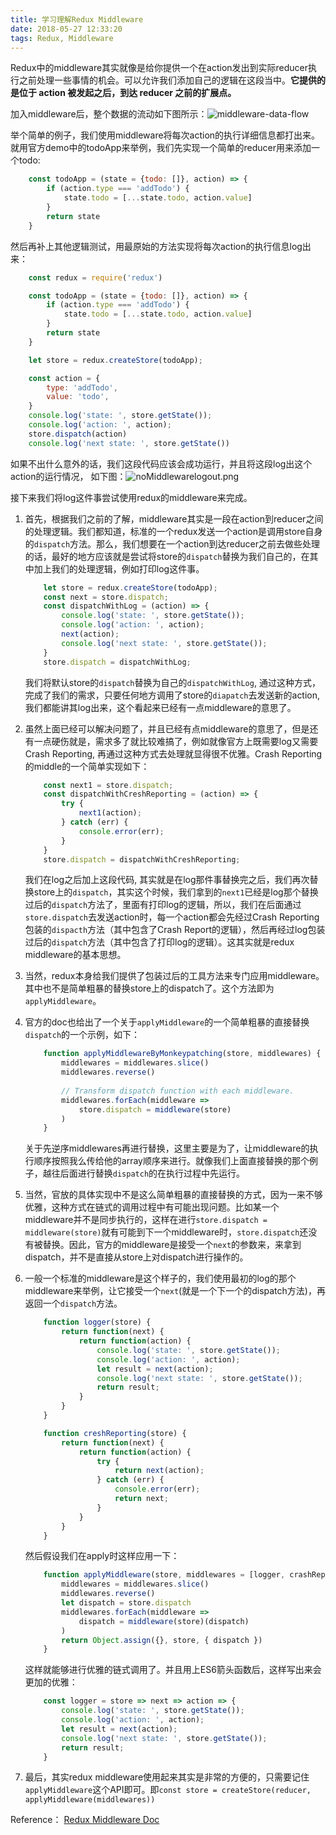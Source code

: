 ```yaml
---
title: 学习理解Redux Middleware
date: 2018-05-27 12:33:20
tags: Redux, Middleware
---
```


Redux中的middleware其实就像是给你提供一个在action发出到实际reducer执行之前处理一些事情的机会。可以允许我们添加自己的逻辑在这段当中。<b>它提供的是位于 action 被发起之后，到达 reducer 之前的扩展点。</b>

加入middleware后，整个数据的流动如下图所示：![middleware-data-flow](/images/reduxMiddleware/reduxmiddleware.png)

举个简单的例子，我们使用middleware将每次action的执行详细信息都打出来。就用官方demo中的todoApp来举例，我们先实现一个简单的reducer用来添加一个todo:
``` javascript
    const todoApp = (state = {todo: []}, action) => {
        if (action.type === 'addTodo') {
            state.todo = [...state.todo, action.value]
        }
        return state
    }
```
然后再补上其他逻辑测试，用最原始的方法实现将每次action的执行信息log出来：
``` javascript
    const redux = require('redux')

    const todoApp = (state = {todo: []}, action) => {
        if (action.type === 'addTodo') {
            state.todo = [...state.todo, action.value]
        }
        return state
    }

    let store = redux.createStore(todoApp);

    const action = {
        type: 'addTodo',
        value: 'todo',
    }
    console.log('state: ', store.getState());
    console.log('action: ', action);
    store.dispatch(action)
    console.log('next state: ', store.getState())
```
如果不出什么意外的话，我们这段代码应该会成功运行，并且将这段log出这个action的运行情况， 如下图：![noMiddlewarelogout.png](/images/reduxMiddleware/noMiddlewarelogout.png)

接下来我们将log这件事尝试使用redux的middleware来完成。

1. 首先，根据我们之前的了解，middleware其实是一段在action到reducer之间的处理逻辑。我们都知道，标准的一个redux发送一个action是调用store自身的`dispatch`方法。那么，我们想要在一个action到达reducer之前去做些处理的话，最好的地方应该就是尝试将store的`dispatch`替换为我们自己的，在其中加上我们的处理逻辑，例如打印log这件事。
    ``` javascript
        let store = redux.createStore(todoApp);
        const next = store.dispatch;
        const dispatchWithLog = (action) => {
            console.log('state: ', store.getState());
            console.log('action: ', action);
            next(action);
            console.log('next state: ', store.getState());
        }
        store.dispatch = dispatchWithLog;
    ```
    我们将默认store的`dispatch`替换为自己的`dispatchWithLog`, 通过这种方式，完成了我们的需求，只要任何地方调用了store的`diapatch`去发送新的action, 我们都能讲其log出来，这个看起来已经有一点middleware的意思了。

2. 虽然上面已经可以解决问题了，并且已经有点middleware的意思了，但是还有一点硬伤就是，需求多了就比较难搞了，例如就像官方上既需要log又需要Crash Reporting, 再通过这种方式去处理就显得很不优雅。Crash Reporting的middle的一个简单实现如下：
    ``` javascript
        const next1 = store.dispatch;
        const dispatchWithCreshReporting = (action) => {
            try {
                next1(action);
            } catch (err) {
                console.error(err);
            }
        }
        store.dispatch = dispatchWithCreshReporting;
    ```
    我们在log之后加上这段代码, 其实就是在log那件事替换完之后，我们再次替换store上的`dispatch`，其实这个时候，我们拿到的`next1`已经是log那个替换过后的`dispatch`方法了，里面有打印log的逻辑，所以，我们在后面通过`store.dispatch`去发送action时，每一个action都会先经过Crash Reporting包装的`dispacth`方法（其中包含了Crash Report的逻辑），然后再经过log包装过后的`dispatch`方法（其中包含了打印log的逻辑）。这其实就是redux middleware的基本思想。

3. 当然，redux本身给我们提供了包装过后的工具方法来专门应用middleware。其中也不是简单粗暴的替换store上的dispatch了。这个方法即为`applyMiddleware`。

4. 官方的doc也给出了一个关于`applyMiddleware`的一个简单粗暴的直接替换`dispatch`的一个示例，如下：
    ``` javascript
        function applyMiddlewareByMonkeypatching(store, middlewares) {
            middlewares = middlewares.slice()
            middlewares.reverse()
        ​
            // Transform dispatch function with each middleware.
            middlewares.forEach(middleware =>
                store.dispatch = middleware(store)
            )
        }
    ```
    关于先逆序middlewares再进行替换，这里主要是为了，让middleware的执行顺序按照我么传给他的array顺序来进行。就像我们上面直接替换的那个例子，越往后面进行替换`dispatch`的在执行过程中先运行。

5. 当然，官放的具体实现中不是这么简单粗暴的直接替换的方式，因为一来不够优雅，这种方式在链式的调用过程中有可能出现问题。比如某一个middleware并不是同步执行的，这样在进行`store.dispatch = middleware(store)`就有可能到下一个middleware时，`store.dispatch`还没有被替换。因此，官方的middleware是接受一个`next`的参数来，来拿到dispatch，并不是直接从store上对dispatch进行操作的。

6. 一般一个标准的middleware是这个样子的，我们使用最初的log的那个middleware来举例，让它接受一个`next`(就是一个下一个的dispatch方法)，再返回一个`dispatch`方法。
    ``` javascript
        function logger(store) {
            return function(next) {
                return function(action) {
                    console.log('state: ', store.getState());
                    console.log('action: ', action);
                    let result = next(action);
                    console.log('next state: ', store.getState());
                    return result;
                }
            }
        }

        function creshReporting(store) {
            return function(next) {
                return function(action) {
                    try {
                        return next(action);
                    } catch (err) {
                        console.error(err);
                        return next;
                    }
                }
            }
        }
    ```
    然后假设我们在apply时这样应用一下：
    ``` javascript
        function applyMiddleware(store, middlewares = [logger, crashReporting]) {
            middlewares = middlewares.slice()
            middlewares.reverse()
            let dispatch = store.dispatch
            middlewares.forEach(middleware =>
                dispatch = middleware(store)(dispatch)
            )
            return Object.assign({}, store, { dispatch })
        }
    ```
    这样就能够进行优雅的链式调用了。并且用上ES6箭头函数后，这样写出来会更加的优雅：
    ``` javascript
        const logger = store => next => action => {
            console.log('state: ', store.getState());
            console.log('action: ', action);
            let result = next(action);
            console.log('next state: ', store.getState());
            return result;
        }
    ```
7. 最后，其实redux middleware使用起来其实是非常的方便的，只需要记住`applyMiddleware`这个API即可。即`const store = createStore(reducer, applyMiddleware(middlewares))`


Reference： [Redux Middleware Doc](https://redux.js.org/advanced/middleware)